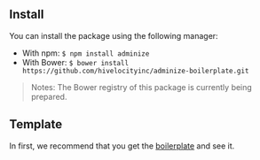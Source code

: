 <h2 id="install">Install</h2>

You can install the package using the following manager:

- With npm: `$ npm install adminize`
- With Bower: `$ bower install https://github.com/hivelocityinc/adminize-boilerplate.git`

> Notes: The Bower registry of this package is currently being prepared.

<h2 id="template">Template</h2>

In first, we recommend that you get the [boilerplate](https://github.com/hivelocityinc/adminize-boilerplate) and see it.
